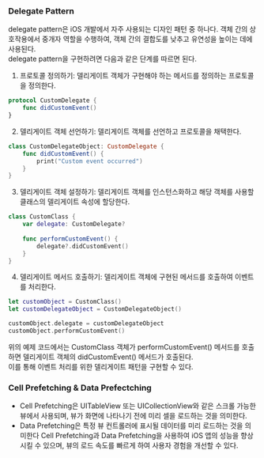 ### Delegate Pattern

delegate pattern은 iOS 개발에서 자주 사용되는 디자인 패턴 중 하나다.
객체 간의 상호작용에서 중개자 역할을 수행하여, 객체 간의 결합도를 낮추고 유연성을 높이는
데에 사용된다.<br>
delegate pattern을 구현하려면 다음과 같은 단계를 따르면 된다.<br>

1. 프로토콜 정의하기: 델리게이트 객체가 구현해야 하는 메서드를 정의하는 프로토콜을 정의한다.
```swift
protocol CustomDelegate {
    func didCustomEvent()
}
```
2. 델리게이트 객체 선언하기: 델리게이트 객체를 선언하고 프로토콜을 채택한다.
```swift
class CustomDelegateObject: CustomDelegate {
    func didCustomEvent() {
        print("Custom event occurred")
    }
}
```
3. 델리게이트 객체 설정하기: 델리게이트 객체를 인스턴스화하고 해당 객체를 사용할 클래스의 델리게이트 속성에 할당한다.
```swift
class CustomClass {
    var delegate: CustomDelegate?
    
    func performCustomEvent() {
        delegate?.didCustomEvent()
    }
}
```
4. 델리게이트 메서드 호출하기: 델리게이트 객체에 구현된 메서드를 호출하여 이벤트를 처리한다.
```swift
let customObject = CustomClass()
let customDelegateObject = CustomDelegateObject()

customObject.delegate = customDelegateObject
customObject.performCustomEvent()
```
위의 예제 코드에서는 CustomClass 객체가 performCustomEvent() 메서드를 호출하면 델리게이트 객체의 didCustomEvent() 메서드가 호출된다.<br>
이를 통해 이벤트 처리를 위한 델리게이트 패턴을 구현할 수 있다.<br>

### Cell Prefetching & Data Prefectching
- Cell Prefetching은 UITableView 또는 UICollectionView와 같은 스크롤 가능한 뷰에서 사용되며, 뷰가 화면에 나타나기 전에 미리 셀을 로드하는 것을 의미한다. 
- Data Prefetching은 특정 뷰 컨트롤러에 표시될 데이터를 미리 로드하는 것을 의미한다
Cell Prefetching과 Data Prefetching을 사용하여 iOS 앱의 성능을 향상시킬 수 있으며, 뷰의 로드 속도를 빠르게 하여 사용자 경험을 개선할 수 있다.
